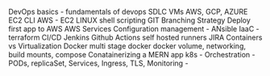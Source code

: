 DevOps basics -
fundamentals of devops
SDLC
VMs
AWS, GCP, AZURE 
EC2
CLI AWS - EC2
LINUX shell scripting
GIT
Branching Strategy
Deploy first app to AWS
AWS Services
Configuration management - ANsible
IaaC - terraform
CI/CD
Jenkins
Github Actions
self hosted runners
JIRA
Containers   vs Virtualization
Docker
multi stage docker
docker volume, networking, build mounts, compose
Conatainerizing a MERN app
k8s - Orchestration - PODs, replicaSet, Services, Ingress, TLS, 
Monitoring - 
